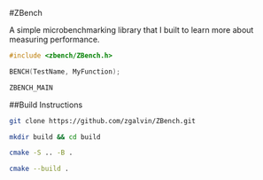 #ZBench

A simple microbenchmarking library that I built to learn more about measuring performance.

```c++
#include <zbench/ZBench.h>

BENCH(TestName, MyFunction);

ZBENCH_MAIN
```

##Build Instructions

```bash
git clone https://github.com/zgalvin/ZBench.git

mkdir build && cd build

cmake -S .. -B .

cmake --build .
```